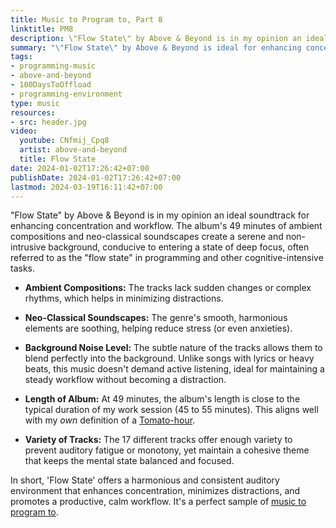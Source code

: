 ```yaml
---
title: Music to Program to, Part 8
linktitle: PM8
description: \"Flow State\" by Above & Beyond is in my opinion an ideal soundtrack for enhancing concentration and workflow.
summary: "\"Flow State\" by Above & Beyond is ideal for enhancing concentration and workflow. The album's ambient compositions and neo-classical soundscapes create a serene and non-intrusive background, conducive to entering a state of deep focus, often referred to as the \"flow state\" in programming and other cognitive-intensive tasks."
tags:
- programming-music
- above-and-beyond
- 100DaysToOffload
- programming-environment
type: music
resources:
- src: header.jpg
video:
  youtube: CNfmij_Cpq8
  artist: above-and-beyond
  title: Flow State
date: 2024-01-02T17:26:42+07:00
publishDate: 2024-01-02T17:26:42+07:00
lastmod: 2024-03-19T16:11:42+07:00
---
```


"Flow State" by Above & Beyond is in my opinion an ideal soundtrack for enhancing concentration and workflow. The album's 49 minutes of ambient compositions and neo-classical soundscapes create a serene and non-intrusive background, conducive to entering a state of deep focus, often referred to as the "flow state" in programming and other cognitive-intensive tasks.

* **Ambient Compositions:** The tracks lack sudden changes or complex rhythms, which helps in minimizing distractions.

* **Neo-Classical Soundscapes:** The genre's smooth, harmonious elements are soothing, helping reduce stress (or even anxieties).

* **Background Noise Level:** The subtle nature of the tracks allows them to blend perfectly into the background. Unlike songs with lyrics or heavy beats, this music doesn't demand active listening, ideal for maintaining a steady workflow without becoming a distraction.

* **Length of Album:** At 49 minutes, the album's length is close to the typical duration of my work session (45 to 55 minutes). This aligns well with my *own* definition of a [Tomato-hour](https://en.wikipedia.org/wiki/Pomodoro_Technique).

* **Variety of Tracks:** The 17 different tracks offer enough variety to prevent auditory fatigue or monotony, yet maintain a cohesive theme that keeps the mental state balanced and focused.

In short, 'Flow State' offers a harmonious and consistent auditory environment that enhances concentration, minimizes distractions, and promotes a productive, calm workflow. It's a perfect sample of [music to program to](/tags/programming-music/).
